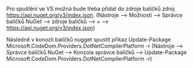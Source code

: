 
Pro spuštění ve VS možná bude třeba přidat do zdroje balíčků zdroj https://api.nuget.org/v3/index.json.
(Nástroje --> Možnosti --> Správce balíčků NuGet --> zdroje balíčků --> + --> https://api.nuget.org/v3/index.json)


Následně v konozli balíčků nugget spustit příkaz Update-Package Microsoft.CodeDom.Providers.DotNetCompilerPlatform -r
(Nástroje --> Správce balíčků NuGet --> Konzola správce balíčků --> Update-Package Microsoft.CodeDom.Providers.DotNetCompilerPlatform -r)
